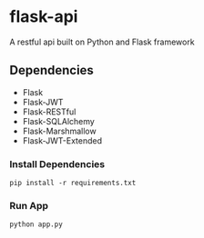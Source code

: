 # flask-api

A restful api built on Python and Flask framework

## Dependencies

- Flask
- Flask-JWT
- Flask-RESTful
- Flask-SQLAlchemy
- Flask-Marshmallow
- Flask-JWT-Extended

### Install Dependencies

```
pip install -r requirements.txt
```

### Run App

```
python app.py
```